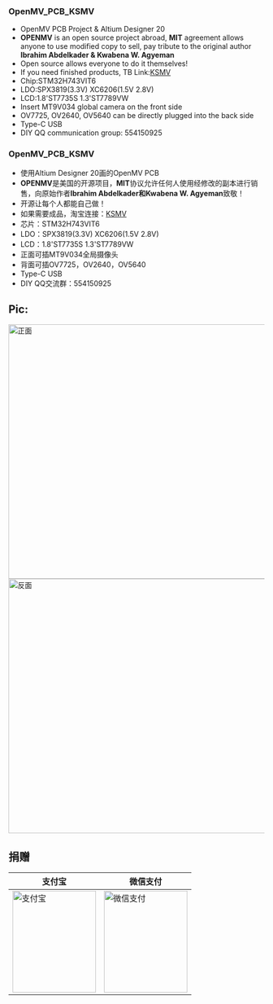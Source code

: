 
<!--
 * @Descripttion : 
 * @version      : 
 * @Author       : Kevincoooool
 * @Date         : 2020-06-05 08:20:49
 * @LastEditors  : Kevincoooool
 * @LastEditTime : 2021-02-02 09:42:00
 * @FilePath     : \Github\OpenMV_PCB\README.md
-->

### OpenMV_PCB_KSMV

* OpenMV PCB Project & Altium Designer 20
* **OPENMV** is an open source project abroad, **MIT** agreement allows anyone to use modified copy to sell, pay tribute to the original author **Ibrahim Abdelkader & Kwabena W. Agyeman**
* Open source allows everyone to do it themselves!
* If you need finished products, TB Link:[KSMV](https://item.taobao.com/item.htm?spm=a1z10.1-c-s.w4004-17480225679.8.bc5821d6jzZt2j&id=618072724609)
* Chip:STM32H743VIT6
* LDO:SPX3819(3.3V) XC6206(1.5V 2.8V)
* LCD:1.8'ST7735S  1.3'ST7789VW
* Insert MT9V034 global camera on the front side
* OV7725, OV2640, OV5640 can be directly plugged into the back side
* Type-C USB
* DIY QQ communication group: 554150925

### 

### OpenMV_PCB_KSMV
* 使用Altium Designer 20画的OpenMV PCB
* **OPENMV**是美国的开源项目，**MIT**协议允许任何人使用经修改的副本进行销售，向原始作者**Ibrahim Abdelkader和Kwabena W. Agyeman**致敬！
* 开源让每个人都能自己做！
* 如果需要成品，淘宝连接：[KSMV](https://item.taobao.com/item.htm?spm=a1z10.1-c-s.w4004-17480225679.8.bc5821d6jzZt2j&id=618072724609)
* 芯片：STM32H743VIT6
* LDO：SPX3819(3.3V) XC6206(1.5V 2.8V)
* LCD：1.8'ST7735S  1.3'ST7789VW
* 正面可插MT9V034全局摄像头
* 背面可插OV7725，OV2640，OV5640
* Type-C USB
* DIY QQ交流群：554150925

## Pic:

<img src="https://whycan.com/files/members/4115/front.jpg" height="500px" width="800px" title="正面" style="display:inherit;"/> 
<img src="https://whycan.com/files/members/4115/back.jpg" height="500px" width="800px" title="反面" style="display:inherit;"/> 

## 捐赠
| 支付宝 | 微信支付 |
| ------ | --------- |
| <img src="https://whycan.com/files/members/4115/alipay.png" height="200px" width="164px" title="支付宝" style="display:inherit;"/> | <img src="https://github.com/Kevincoooool/OpenMV_PCB/blob/master/pic/wechat.png" height="200px" width="164px" title="微信支付" style="display:inherit;"/> |
